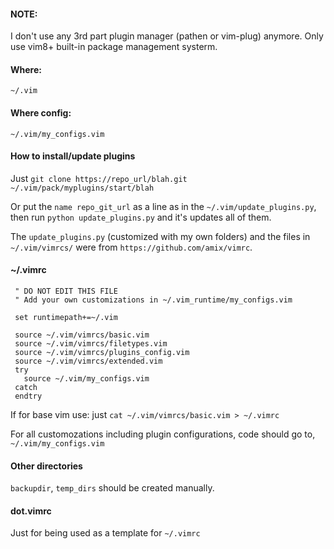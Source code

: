 #### NOTE: 
I don't use any 3rd part plugin manager (pathen or vim-plug) anymore. Only use vim8+ built-in package management systerm.
#### Where: 
  `~/.vim`
#### Where config:
  `~/.vim/my_configs.vim`

#### How to install/update plugins
Just 
  `git clone https://repo_url/blah.git ~/.vim/pack/myplugins/start/blah`

Or put the `name repo_git_url` as a line as in the `~/.vim/update_plugins.py`, then run
`python update_plugins.py` and it's updates all of them. 

The `update_plugins.py` (customized with my own folders)  and the files in `~/.vim/vimrcs/` were from `https://github.com/amix/vimrc`.  

#### ~/.vimrc

```
 " DO NOT EDIT THIS FILE
 " Add your own customizations in ~/.vim_runtime/my_configs.vim
 
 set runtimepath+=~/.vim
 
 source ~/.vim/vimrcs/basic.vim
 source ~/.vim/vimrcs/filetypes.vim
 source ~/.vim/vimrcs/plugins_config.vim
 source ~/.vim/vimrcs/extended.vim
 try
   source ~/.vim/my_configs.vim
 catch
 endtry
```
If for base vim use: just 
`cat ~/.vim/vimrcs/basic.vim > ~/.vimrc`

For all customozations including plugin configurations, code should go to,
`~/.vim/my_configs.vim`

#### Other directories
`backupdir`, `temp_dirs` should be created manually. 

#### dot.vimrc
Just for being used as a template for `~/.vimrc`
